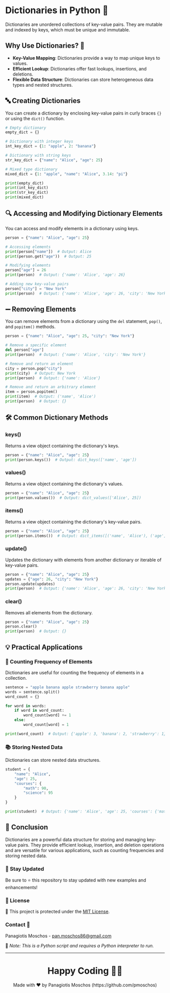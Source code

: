 
# Dictionaries in Python 🐍

Dictionaries are unordered collections of key-value pairs. They are mutable and indexed by keys, which must be unique and immutable.

## Why Use Dictionaries? 🤔

- **Key-Value Mapping**: Dictionaries provide a way to map unique keys to values.
- **Efficient Lookup**: Dictionaries offer fast lookups, insertions, and deletions.
- **Flexible Data Structure**: Dictionaries can store heterogeneous data types and nested structures.

## 🔤 Creating Dictionaries

You can create a dictionary by enclosing key-value pairs in curly braces `{}` or using the `dict()` function.

```python
# Empty dictionary
empty_dict = {}

# Dictionary with integer keys
int_key_dict = {1: "apple", 2: "banana"}

# Dictionary with string keys
str_key_dict = {"name": "Alice", "age": 25}

# Mixed type dictionary
mixed_dict = {1: "apple", "name": "Alice", 3.14: "pi"}

print(empty_dict)
print(int_key_dict)
print(str_key_dict)
print(mixed_dict)
```

## 🔍 Accessing and Modifying Dictionary Elements

You can access and modify elements in a dictionary using keys.

```python
person = {"name": "Alice", "age": 25}

# Accessing elements
print(person["name"])  # Output: Alice
print(person.get("age"))  # Output: 25

# Modifying elements
person["age"] = 26
print(person)  # Output: {'name': 'Alice', 'age': 26}

# Adding new key-value pairs
person["city"] = "New York"
print(person)  # Output: {'name': 'Alice', 'age': 26, 'city': 'New York'}
```

## ➖ Removing Elements

You can remove elements from a dictionary using the `del` statement, `pop()`, and `popitem()` methods.

```python
person = {"name": "Alice", "age": 25, "city": "New York"}

# Remove a specific element
del person["age"]
print(person)  # Output: {'name': 'Alice', 'city': 'New York'}

# Remove and return an element
city = person.pop("city")
print(city)  # Output: New York
print(person)  # Output: {'name': 'Alice'}

# Remove and return an arbitrary element
item = person.popitem()
print(item)  # Output: ('name', 'Alice')
print(person)  # Output: {}
```

## 🛠️ Common Dictionary Methods

### keys()

Returns a view object containing the dictionary's keys.

```python
person = {"name": "Alice", "age": 25}
print(person.keys())  # Output: dict_keys(['name', 'age'])
```

### values()

Returns a view object containing the dictionary's values.

```python
person = {"name": "Alice", "age": 25}
print(person.values())  # Output: dict_values(['Alice', 25])
```

### items()

Returns a view object containing the dictionary's key-value pairs.

```python
person = {"name": "Alice", "age": 25}
print(person.items())  # Output: dict_items([('name', 'Alice'), ('age', 25)])
```

### update()

Updates the dictionary with elements from another dictionary or iterable of key-value pairs.

```python
person = {"name": "Alice", "age": 25}
updates = {"age": 26, "city": "New York"}
person.update(updates)
print(person)  # Output: {'name': 'Alice', 'age': 26, 'city': 'New York'}
```

### clear()

Removes all elements from the dictionary.

```python
person = {"name": "Alice", "age": 25}
person.clear()
print(person)  # Output: {}
```

## 💡 Practical Applications

### 🔄 Counting Frequency of Elements

Dictionaries are useful for counting the frequency of elements in a collection.

```python
sentence = "apple banana apple strawberry banana apple"
words = sentence.split()
word_count = {}

for word in words:
    if word in word_count:
        word_count[word] += 1
    else:
        word_count[word] = 1

print(word_count)  # Output: {'apple': 3, 'banana': 2, 'strawberry': 1}
```

### 📚 Storing Nested Data

Dictionaries can store nested data structures.

```python
student = {
    "name": "Alice",
    "age": 25,
    "courses": {
        "math": 90,
        "science": 95
    }
}

print(student)  # Output: {'name': 'Alice', 'age': 25, 'courses': {'math': 90, 'science': 95}}
```

## 📜 Conclusion

Dictionaries are a powerful data structure for storing and managing key-value pairs. They provide efficient lookup, insertion, and deletion operations and are versatile for various applications, such as counting frequencies and storing nested data.

### 📢 Stay Updated

Be sure to ⭐ this repository to stay updated with new examples and enhancements!

### 📄 License
🔐 This project is protected under the [MIT License](https://mit-license.org/).

### Contact 📧
Panagiotis Moschos - pan.moschos86@gmail.com

🔗 *Note: This is a Python script and requires a Python interpreter to run.*

---

<h1 align=center>Happy Coding 👨‍💻 </h1>

<p align="center">
  Made with ❤️ by Panagiotis Moschos (https://github.com/pmoschos)
</p>

